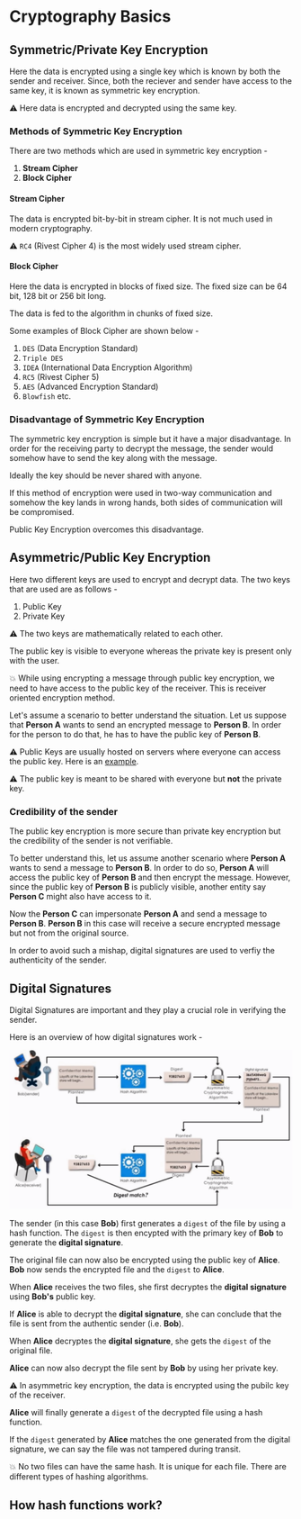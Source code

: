 # Cryptography Basics

## Symmetric/Private Key Encryption 

Here the data is encrypted using a single key which is known by both the sender and receiver.  Since, both the reciever and sender have access to the same key, it is known as symmetric key encryption. 

:warning: Here data is encrypted and decrypted using the same key. 

### Methods of Symmetric Key Encryption

There are two methods which are used in symmetric key encryption - 

1.  **Stream Cipher**
1.  **Block Cipher**

#### Stream Cipher

The data is encrypted bit-by-bit in stream cipher. It is not much used in modern cryptography.

:warning: ```RC4``` (Rivest Cipher 4) is the most widely used stream cipher. 

#### Block Cipher

Here the data is encrypted in blocks of fixed size. The fixed size can be 64 bit, 128 bit or 256 bit long. 

The data is fed to the algorithm in chunks of fixed size. 

Some examples of Block Cipher are shown below - 

1.  ```DES``` (Data Encryption Standard)
1.  ```Triple DES```
1.  ```IDEA``` (International Data Encryption Algorithm)
1.  ```RC5``` (Rivest Cipher 5)
1.  ```AES``` (Advanced Encryption Standard)
1.  ```Blowfish``` etc. 

### Disadvantage of Symmetric Key Encryption

The symmetric key encryption is simple but it have a major disadvantage. In order for the receiving party to decrypt the message, the sender would somehow have to send the key along with the message. 

Ideally the key should be never shared with anyone. 

If this method of encryption were used in two-way communication and somehow the key lands in wrong hands, both sides of communication will be compromised. 

Public Key Encryption overcomes this disadvantage. 

## Asymmetric/Public Key Encryption 

Here two different keys are used to encrypt and decrypt data. The two keys that are used are as follows - 

1.  Public Key 
1.  Private Key

:warning: The two keys are mathematically related to each other. 

The public key is visible to everyone whereas the private key is present only with the user.

:boom: While using encrypting a message through public key encryption, we need to have access to the public key of the receiver. This is receiver oriented encryption method. 

Let's assume a scenario to better understand the situation. Let us suppose that **Person A** wants to send an encrypted message to **Person B**. In order for the person to do that, he has to have the public key of **Person B**. 

:warning: Public Keys are usually hosted on servers where everyone can access the public key. Here is an [example](https://pgp.mit.edu).

:warning: The public key is meant to be shared with everyone but **not** the private key.

### Credibility of the sender

The public key encryption is more secure than private key encryption but the credibility of the sender is not verifiable. 

To better understand this, let us assume another scenario where **Person A** wants to send a message to **Person B**. In order to do so, **Person A** will access the public key of **Person B** and then encrypt the message. However, since the public key of **Person B** is publicly visible, another entity say  **Person C** might also have access to it. 

Now the **Person C** can impersonate **Person A** and send a message to **Person B**. **Person B** in this case will receive a secure encrypted message but not from the original source. 

In order to avoid such a mishap, digital signatures are used to verfiy the authenticity of the sender. 

## Digital Signatures

Digital Signatures are important and they play a crucial role in verifying the sender. 

Here is an overview of how digital signatures work - 

<p align="center"><img src ="images/digital-sign.png"/></p>

The sender (in this case **Bob**) first generates a ```digest``` of the file by using a hash function. The ```digest``` is then encypted with the primary key of **Bob** to generate the **digital signature**. 

The original file can now also be encrypted using the public key of **Alice**. **Bob** now sends the encrypted file and the ```digest``` to **Alice**. 

When **Alice** receives the two files, she first decryptes the **digital signature** using **Bob's** public key. 

If **Alice** is able to decrypt the **digital signature**, she can conclude that the file is sent from the authentic sender (i.e. **Bob**). 

When **Alice** decryptes the **digital signature**, she gets the ```digest``` of the original file. 

**Alice** can now also decrypt the file sent by **Bob** by using her private key. 

:warning: In asymmetric key encryption, the data is encrypted using the pubilc key of the receiver. 

**Alice** will finally generate a ```digest``` of the decrypted file using a hash function. 

If the ```digest``` generated by **Alice** matches the one generated from the digital signature, we can say the file was not tampered during transit. 

:boom: No two files can have the same hash. It is unique for each file. There are different types of hashing algorithms. 

## How hash functions work?

